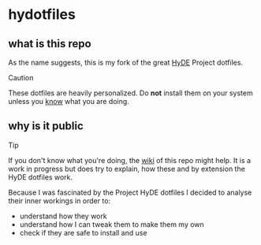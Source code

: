 
# hydotfiles

## what is this repo

As the name suggests, this is my fork of the great [HyDE](https://github.com/HyDE-Project) Project dotfiles.

> [!CAUTION]
> These dotfiles are heavily personalized. Do **not** install them on your system unless you [know](hydotfiles.wiki/Guide.md) what you are doing.

## why is it public


> [!TIP]
> If you don't know what you're doing, the [wiki](hydotfiles.wiki/Home.md) of this repo might help. 
> It is a work in progress but does try to explain, how these and by extension the HyDE dotfiles work.

Because I was fascinated by the Project HyDE dotfiles I decided to analyse their inner workings in order to:
- understand how they work
- understand how I can tweak them to make them my own
- check if they are safe to install and use